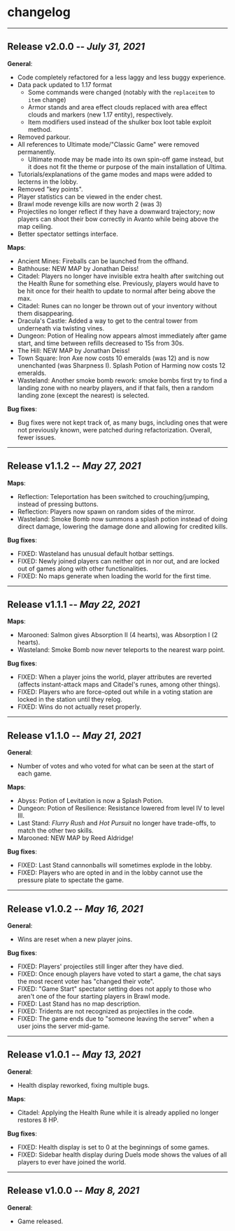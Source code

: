 # changelog

---

## Release v2.0.0 -- *July 31, 2021*

**General**:

- Code completely refactored for a less laggy and less buggy experience.
- Data pack updated to 1.17 format
  - Some commands were changed (notably with the `replaceitem` to `item` change)
  - Armor stands and area effect clouds replaced with area effect clouds and markers (new 1.17 entity), respectively.
  - Item modifiers used instead of the shulker box loot table exploit method.
- Removed parkour.
- All references to Ultimate mode/"Classic Game" were removed permanently.
  - Ultimate mode may be made into its own spin-off game instead, but it does not fit the theme or purpose of the main installation of Ultima.
- Tutorials/explanations of the game modes and maps were added to lecterns in the lobby.
- Removed "key points".
- Player statistics can be viewed in the ender chest.
- Brawl mode revenge kills are now worth 2 (was 3)
- Projectiles no longer reflect if they have a downward trajectory; now players can shoot their bow correctly in Avanto while being above the map ceiling.
- Better spectator settings interface.

**Maps**:

- Ancient Mines: Fireballs can be launched from the offhand.
- Bathhouse: NEW MAP by Jonathan Deiss!
- Citadel: Players no longer have invisible extra health after switching out the Health Rune for something else. Previously, players would have to be hit once for their health to update to normal after being above the max.
- Citadel: Runes can no longer be thrown out of your inventory without them disappearing.
- Dracula's Castle: Added a way to get to the central tower from underneath via twisting vines.
- Dungeon: Potion of Healing now appears almost immediately after game start, and time between refills decreased to 15s from 30s.
- The Hill: NEW MAP by Jonathan Deiss!
- Town Square: Iron Axe now costs 10 emeralds (was 12) and is now unenchanted (was Sharpness I). Splash Potion of Harming now costs 12 emeralds.
- Wasteland: Another smoke bomb rework: smoke bombs first try to find a landing zone with no nearby players, and if that fails, then a random landing zone (except the nearest) is selected.

**Bug fixes**:

- Bug fixes were not kept track of, as many bugs, including ones that were not previously known, were patched during refactorization. Overall, fewer issues.

---

## Release v1.1.2 -- *May 27, 2021*

**Maps**:

- Reflection: Teleportation has been switched to crouching/jumping, instead of pressing buttons.
- Reflection: Players now spawn on random sides of the mirror.
- Wasteland: Smoke Bomb now summons a splash potion instead of doing direct damage, lowering the damage done and allowing for credited kills.

**Bug fixes**:

- FIXED: Wasteland has unusual default hotbar settings.
- FIXED: Newly joined players can neither opt in nor out, and are locked out of games along with other functionalities.
- FIXED: No maps generate when loading the world for the first time.

---

## Release v1.1.1 -- *May 22, 2021*

**Maps**:

- Marooned: Salmon gives Absorption II (4 hearts), was Absorption I (2 hearts).
- Wasteland: Smoke Bomb now never teleports to the nearest warp point.

**Bug fixes**:

- FIXED: When a player joins the world, player attributes are reverted (affects instant-attack maps and Citadel's runes, among other things).
- FIXED: Players who are force-opted out while in a voting station are locked in the station until they relog.
- FIXED: Wins do not actually reset properly.

---

## Release v1.1.0 -- *May 21, 2021*

**General**:

- Number of votes and who voted for what can be seen at the start of each game.

**Maps**:

- Abyss: Potion of Levitation is now a Splash Potion.
- Dungeon: Potion of Resilience: Resistance lowered from level IV to level III.
- Last Stand: *Flurry Rush* and *Hot Pursuit* no longer have trade-offs, to match the other two skills.
- Marooned: NEW MAP by Reed Aldridge!

**Bug fixes**:

- FIXED: Last Stand cannonballs will sometimes explode in the lobby.
- FIXED: Players who are opted in and in the lobby cannot use the pressure plate to spectate the game.

---

## Release v1.0.2 -- *May 16, 2021*

**General**:

- Wins are reset when a new player joins.

**Bug fixes**:

- FIXED: Players' projectiles still linger after they have died.
- FIXED: Once enough players have voted to start a game, the chat says the most recent voter has "changed their vote".
- FIXED: "Game Start" spectator setting does not apply to those who aren't one of the four starting players in Brawl mode.
- FIXED: Last Stand has no map description.
- FIXED: Tridents are not recognized as projectiles in the code.
- FIXED: The game ends due to "someone leaving the server" when a user joins the server mid-game.

---

## Release v1.0.1 -- *May 13, 2021*

**General**:

- Health display reworked, fixing multiple bugs.

**Maps**:

- Citadel: Applying the Health Rune while it is already applied no longer restores 8 HP.

**Bug fixes**:

- FIXED: Health display is set to 0 at the beginnings of some games.
- FIXED: Sidebar health display during Duels mode shows the values of all players to ever have joined the world.

---

## Release v1.0.0 -- *May 8, 2021*

**General**:

- Game released.
